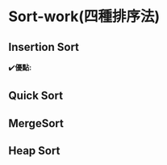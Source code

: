 # Sort-work(四種排序法)
## Insertion Sort 
:heavy_check_mark:**優點:**
## Quick Sort 
## MergeSort 
## Heap Sort
